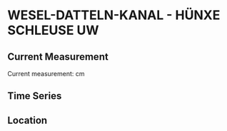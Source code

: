 # WESEL-DATTELN-KANAL - HÜNXE SCHLEUSE UW

## Current Measurement

Current measurement: <Value topic="rivers/pegel-online/WDK/HÜNXE SCHLEUSE UW/measurementValue"/> cm

## Time Series

<TimeSeries topic="rivers/pegel-online/WDK/HÜNXE SCHLEUSE UW/measurementValue" period="week" />

## Location

<WorldMap>
  <Marker lat="51.648298714600905" lon="6.769073944617865" labelTopic="rivers/pegel-online/WDK/HÜNXE SCHLEUSE UW" />
</WorldMap>

